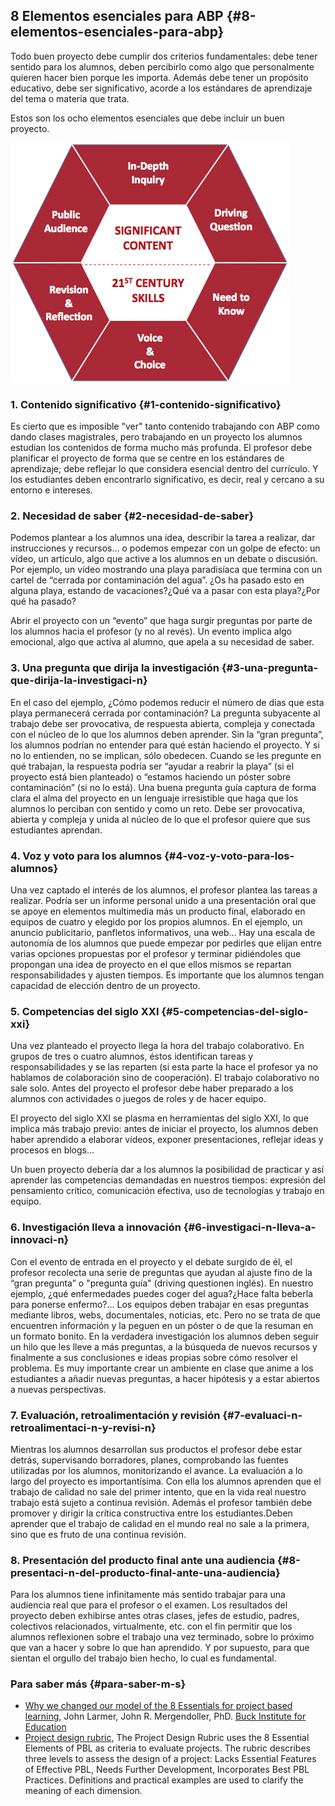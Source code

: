 ## 8 Elementos esenciales para ABP {#8-elementos-esenciales-para-abp}

Todo buen proyecto debe cumplir dos criterios fundamentales: debe tener sentido para los alumnos, deben percibirlo como algo que personalmente quieren hacer bien porque les importa. Además debe tener un propósito educativo, debe ser significativo, acorde a los estándares de aprendizaje del tema o materia que trata.

Estos son los ocho elementos esenciales que debe incluir un buen proyecto.

![](/images/image15.png)

### 1\. Contenido significativo {#1-contenido-significativo}

Es cierto que es imposible &quot;ver&quot; tanto contenido trabajando con ABP como dando clases magistrales, pero trabajando en un proyecto los alumnos estudian los contenidos de forma mucho más profunda.  El profesor debe planificar el proyecto de forma que se centre en los estándares de aprendizaje; debe reflejar lo que considera esencial dentro del currículo. Y los estudiantes deben encontrarlo significativo, es decir, real y cercano a su entorno e intereses.

### 2\. Necesidad de saber {#2-necesidad-de-saber}

Podemos plantear a los alumnos una idea, describir la tarea a realizar, dar instrucciones y recursos… o podemos empezar con un golpe de efecto: un vídeo, un artículo, algo que active a los alumnos en un debate o discusión. Por ejemplo, un vídeo mostrando una playa paradisíaca que termina con un cartel de “cerrada por contaminación del agua”. ¿Os ha pasado esto en alguna playa, estando de vacaciones?¿Qué va a pasar con esta playa?¿Por qué ha pasado?

Abrir el proyecto con un “evento” que haga surgir preguntas por parte de los alumnos hacia el profesor (y no al revés). Un evento implica algo emocional, algo que activa al alumno, que apela a su necesidad de saber.

### 3\. Una pregunta que dirija la investigación {#3-una-pregunta-que-dirija-la-investigaci-n}

En el caso del ejemplo, ¿Cómo podemos reducir el número de días que esta playa permanecerá cerrada por contaminación? La pregunta subyacente al trabajo debe ser provocativa, de respuesta abierta, compleja y conectada con el núcleo de lo que los alumnos deben aprender. Sin la “gran pregunta”, los alumnos podrían no entender para qué están haciendo el proyecto. Y si no lo entienden, no se implican, sólo obedecen. Cuando se les pregunte en qué trabajan, la respuesta podría ser “ayudar a reabrir la playa” (si el proyecto está bien planteado) o “estamos haciendo un póster sobre contaminación” (si no lo está). Una buena pregunta guía captura de forma clara el alma del proyecto en un lenguaje irresistible que haga que los alumnos lo perciban con sentido y como un reto. Debe  ser provocativa, abierta y compleja y unida al núcleo de lo que el profesor quiere que sus estudiantes aprendan.

### 4\. Voz y voto para los alumnos {#4-voz-y-voto-para-los-alumnos}

Una vez captado el interés de los alumnos, el profesor plantea las tareas a realizar. Podría ser un informe personal unido a una presentación oral que se apoye en elementos multimedia más un producto final, elaborado en equipos de cuatro y elegido por los propios alumnos. En el ejemplo, un anuncio publicitario, panfletos informativos, una web... Hay una escala de autonomía de los alumnos que puede empezar por pedirles que elijan entre varias opciones propuestas por el profesor y terminar pidiéndoles que propongan una idea de proyecto en el que ellos mismos se repartan responsabilidades y ajusten tiempos. Es importante que los alumnos tengan capacidad de elección dentro de un proyecto.

### 5\. Competencias del siglo XXI {#5-competencias-del-siglo-xxi}

Una vez planteado el proyecto llega la hora del trabajo colaborativo. En grupos de tres o cuatro alumnos, éstos identifican tareas y responsabilidades y se las reparten (si esta parte la hace el profesor ya no hablamos de colaboración sino de cooperación). El trabajo colaborativo no sale solo. Antes del proyecto el profesor debe haber preparado a los alumnos con actividades o juegos de roles y de hacer equipo.

El proyecto del siglo XXI se plasma en herramientas del siglo XXI, lo que implica más trabajo previo: antes de iniciar el proyecto, los alumnos deben haber aprendido a elaborar vídeos, exponer presentaciones, reflejar ideas y procesos en blogs…

Un buen proyecto debería dar a los alumnos la posibilidad de practicar y así aprender las competencias demandadas en nuestros tiempos: expresión del pensamiento crítico, comunicación efectiva, uso de tecnologías y trabajo en equipo.

### 6\. Investigación lleva a innovación {#6-investigaci-n-lleva-a-innovaci-n}

Con el evento de entrada en el proyecto y el debate surgido de él, el profesor recolecta una serie de preguntas que ayudan al ajuste fino de la “gran pregunta” o &quot;pregunta guía&quot; (driving questionen inglés). En nuestro ejemplo, ¿qué enfermedades puedes coger del agua?¿Hace falta beberla para ponerse enfermo?… Los equipos deben trabajar en esas preguntas mediante libros, webs, documentales, noticias, etc. Pero no se trata de que encuentren información y la peguen en un póster o de que la resuman en un formato bonito. En la verdadera investigación los alumnos deben seguir un hilo que les lleve a más preguntas, a la búsqueda de nuevos recursos y finalmente a sus conclusiones e ideas propias sobre cómo resolver el problema. Es muy importante crear un ambiente en clase que anime a los estudiantes a añadir nuevas preguntas, a hacer hipótesis y a estar abiertos a nuevas perspectivas.

### 7\. Evaluación, retroalimentación y revisión {#7-evaluaci-n-retroalimentaci-n-y-revisi-n}

Mientras los alumnos desarrollan sus productos el profesor debe estar detrás, supervisando borradores, planes, comprobando las fuentes utilizadas por los alumnos, monitorizando el avance. La evaluación a lo largo del proyecto es importantísima. Con ella los alumnos aprenden que el trabajo de calidad no sale del primer intento, que en la vida real nuestro trabajo está sujeto a continua revisión. Además el profesor también debe promover y dirigir la crítica constructiva entre los estudiantes.Deben aprender que el trabajo de calidad en el mundo real no sale a la primera, sino que es fruto de una continua revisión.

### 8\. Presentación del producto final ante una audiencia {#8-presentaci-n-del-producto-final-ante-una-audiencia}

Para los alumnos tiene infinitamente más sentido trabajar para una audiencia real que para el profesor o el examen. Los resultados del proyecto deben exhibirse antes otras clases, jefes de estudio, padres, colectivos relacionados, virtualmente, etc.  con el fin permitir que los alumnos reflexionen sobre el trabajo una vez terminado, sobre lo próximo que van a hacer y sobre lo que han aprendido. Y por supuesto, para que sientan el orgullo del trabajo bien hecho, lo cual es fundamental.

### Para saber más {#para-saber-m-s}

*   [Why we changed our model of the 8 Essentials for project based learning](https://www.google.com/url?q=http://bie.org/object/document/why_we_changed_our_model_of_the_8_essential_elements_of_pbl&sa=D&ust=1511270171045000&usg=AFQjCNFqZbDkcJRv5YQBj8nF1BqMvJ0nfw), John Larmer, John R. Mergendoller, PhD. [Buck Institute for Education](https://www.google.com/url?q=http://bie.org/&sa=D&ust=1511270171045000&usg=AFQjCNEvZHd65v4lvB9zdLoLSpNXSKH4VA)
*   [Project design rubric](https://www.google.com/url?q=http://bie.org/object/document/project_design_rubric&sa=D&ust=1511270171046000&usg=AFQjCNHOH6x1YU44BAQ-eBrl2TkzTWuDvw), The Project Design Rubric uses the 8 Essential Elements of PBL as criteria to evaluate projects. The rubric describes three levels to assess the design of a project: Lacks Essential Features of Effective PBL, Needs Further Development, Incorporates Best PBL Practices. Definitions and practical examples are used to clarify the meaning of each dimension.